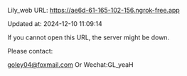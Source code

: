 Lily_web URL: https://ae6d-61-165-102-156.ngrok-free.app

Updated at: 2024-12-10 11:09:14

If you cannot open this URL, the server might be down.

Please contact: 

goley04@foxmail.com Or Wechat:GL_yeaH